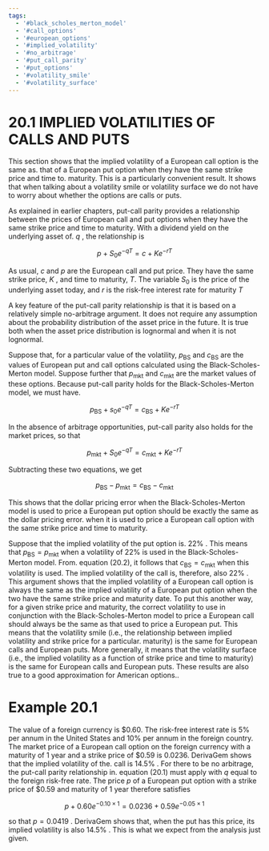 ```yaml
---
tags:
  - '#black_scholes_merton_model'
  - '#call_options'
  - '#european_options'
  - '#implied_volatility'
  - '#no_arbitrage'
  - '#put_call_parity'
  - '#put_options'
  - '#volatility_smile'
  - '#volatility_surface'
---
```

# 20.1 IMPLIED VOLATILITIES OF CALLS AND PUTS  

This section shows that the implied volatility of a European call option is the same as. that of a European put option when they have the same strike price and time to. maturity. This is a particularly convenient result. It shows that when talking about a volatility smile or volatility surface we do not have to worry about whether the options are calls or puts.  

As explained in earlier chapters, put-call parity provides a relationship between the prices of European call and put options when they have the same strike price and time to maturity. With a dividend yield on the underlying asset of. $q$ , the relationship is  

$$
p+S_{0}e^{-q T}=c+K e^{-r T}
$$  

As usual, $c$ and $p$ are the European call and put price. They have the same strike price, $K$ , and time to maturity, $T.$ The variable $S_{0}$ is the price of the underlying asset today, and $r$ is the risk-free interest rate for maturity $T$  

A key feature of the put-call parity relationship is that it is based on a relatively simple no-arbitrage argument. It does not require any assumption about the probability distribution of the asset price in the future. It is true both when the asset price distribution is lognormal and when it is not lognormal.  

Suppose that, for a particular value of the volatility, $p_{\mathrm{BS}}$ and $c_{\mathrm{BS}}$ are the values of European put and call options calculated using the Black-Scholes-Merton model. Suppose further that $p_{\mathrm{mkt}}$ and $c_{\mathrm{mkt}}$ are the market values of these options. Because put-call parity holds for the Black-Scholes-Merton model, we must have.  

$$
p_{\mathrm{BS}}+s_{0}e^{-q T}=c_{\mathrm{BS}}+K e^{-r T}
$$  

In the absence of arbitrage opportunities, put-call parity also holds for the market prices, so that  

$$
p_{\mathrm{mkt}}+S_{0}e^{-q T}=c_{\mathrm{mkt}}+K e^{-r T}
$$  

Subtracting these two equations, we get  

$$
p_{\mathrm{BS}}-p_{\mathrm{mkt}}=c_{\mathrm{BS}}-c_{\mathrm{mkt}}
$$  

This shows that the dollar pricing error when the Black-Scholes-Merton model is used to price a European put option should be exactly the same as the dollar pricing error. when it is used to price a European call option with the same strike price and time to maturity.  

Suppose that the implied volatility of the put option is. $22\%$ . This means that $p_{\mathrm{BS}}=p_{\mathrm{mkt}}$ when a volatility of $22\%$ is used in the Black-Scholes-Merton model. From. equation (20.2), it follows that $c_{\mathrm{BS}}=c_{\mathrm{mkt}}$ when this volatility is used. The implied volatility of the call is, therefore, also $22\%$ . This argument shows that the implied volatility of a European call option is always the same as the implied volatility of a European put option when the two have the same strike price and maturity date. To put this another way, for a given strike price and maturity, the correct volatility to use in conjunction with the Black-Scholes-Merton model to price a European call should always be the same as that used to price a European put. This means that the volatility smile (i.e., the relationship between implied volatility and strike price for a particular. maturity) is the same for European calls and European puts. More generally, it means that the volatility surface (i.e., the implied volatility as a function of strike price and time to maturity) is the same for European calls and European puts. These results are also true to a good approximation for American options..  

# Example 20.1  

The value of a foreign currency is $\$0.60.$ The risk-free interest rate is $5\%$ per annum in the United States and $10\%$ per annum in the foreign country. The market price of a European call option on the foreign currency with a maturity of 1 year and a strike price of $\$0.59$ is 0.0236. DerivaGem shows that the implied volatility of the. call is $14.5\%$ . For there to be no arbitrage, the put-call parity relationship in. equation (20.1) must apply with $q$ equal to the foreign risk-free rate. The price $p$ of a European put option with a strike price of $\$0.59$ and maturity of 1 year therefore satisfies  

$$
p+0.60e^{-0.10\times1}=0.0236+0.59e^{-0.05\times1}
$$  

so that $p=0.0419$ . DerivaGem shows that, when the put has this price, its implied volatility is also $14.5\%$ . This is what we expect from the analysis just given.  
